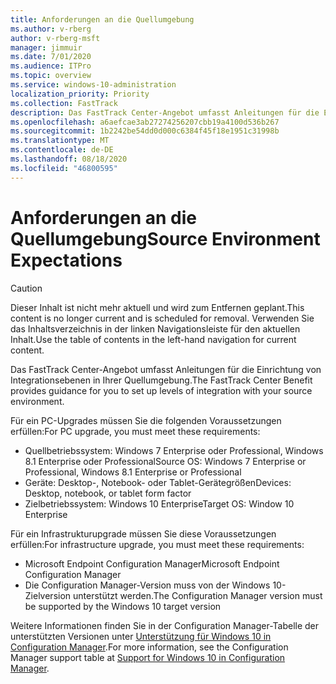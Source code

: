 ```yaml
---
title: Anforderungen an die Quellumgebung
ms.author: v-rberg
author: v-rberg-msft
manager: jimmuir
ms.date: 7/01/2020
ms.audience: ITPro
ms.topic: overview
ms.service: windows-10-administration
localization_priority: Priority
ms.collection: FastTrack
description: Das FastTrack Center-Angebot umfasst Anleitungen für die Einrichtung von Integrationsebenen in Ihrer Quellumgebung für die Bereitstellung von Windows 10.
ms.openlocfilehash: a6aefcae3ab27274256207cbb19a4100d536b267
ms.sourcegitcommit: 1b2242be54dd0d000c6384f45f18e1951c31998b
ms.translationtype: MT
ms.contentlocale: de-DE
ms.lasthandoff: 08/18/2020
ms.locfileid: "46800595"
---
```

# <a name="source-environment-expectations"></a><span data-ttu-id="18fff-103">Anforderungen an die Quellumgebung</span><span class="sxs-lookup"><span data-stu-id="18fff-103">Source Environment Expectations</span></span>

> [!CAUTION]
> <span data-ttu-id="18fff-104">Dieser Inhalt ist nicht mehr aktuell und wird zum Entfernen geplant.</span><span class="sxs-lookup"><span data-stu-id="18fff-104">This content is no longer current and is scheduled for removal.</span></span> <span data-ttu-id="18fff-105">Verwenden Sie das Inhaltsverzeichnis in der linken Navigationsleiste für den aktuellen Inhalt.</span><span class="sxs-lookup"><span data-stu-id="18fff-105">Use the table of contents in the left-hand navigation for current content.</span></span>

<span data-ttu-id="18fff-106">Das FastTrack Center-Angebot umfasst Anleitungen für die Einrichtung von Integrationsebenen in Ihrer Quellumgebung.</span><span class="sxs-lookup"><span data-stu-id="18fff-106">The FastTrack Center Benefit provides guidance for you to set up levels of integration with your source environment.</span></span>
  
<span data-ttu-id="18fff-107">Für ein PC-Upgrades müssen Sie die folgenden Voraussetzungen erfüllen:</span><span class="sxs-lookup"><span data-stu-id="18fff-107">For PC upgrade, you must meet these requirements:</span></span>

- <span data-ttu-id="18fff-108">Quellbetriebssystem: Windows 7 Enterprise oder Professional, Windows 8.1 Enterprise oder Professional</span><span class="sxs-lookup"><span data-stu-id="18fff-108">Source OS: Windows 7 Enterprise or Professional, Windows 8.1 Enterprise or Professional</span></span>
- <span data-ttu-id="18fff-109">Geräte: Desktop-, Notebook- oder Tablet-Gerätegrößen</span><span class="sxs-lookup"><span data-stu-id="18fff-109">Devices: Desktop, notebook, or tablet form factor</span></span>
- <span data-ttu-id="18fff-110">Zielbetriebssystem: Windows 10 Enterprise</span><span class="sxs-lookup"><span data-stu-id="18fff-110">Target OS: Window 10 Enterprise</span></span>

<span data-ttu-id="18fff-111">Für ein Infrastrukturupgrade müssen Sie diese Voraussetzungen erfüllen:</span><span class="sxs-lookup"><span data-stu-id="18fff-111">For infrastructure upgrade, you must meet these requirements:</span></span>   

- <span data-ttu-id="18fff-112">Microsoft Endpoint Configuration Manager</span><span class="sxs-lookup"><span data-stu-id="18fff-112">Microsoft Endpoint Configuration Manager</span></span>  
- <span data-ttu-id="18fff-113">Die Configuration Manager-Version muss von der Windows 10-Zielversion unterstützt werden.</span><span class="sxs-lookup"><span data-stu-id="18fff-113">The Configuration Manager version must be supported by the Windows 10 target version</span></span>

<span data-ttu-id="18fff-114">Weitere Informationen finden Sie in der Configuration Manager-Tabelle der unterstützten Versionen unter [Unterstützung für Windows 10 in Configuration Manager](https://docs.microsoft.com/sccm/core/plan-design/configs/support-for-windows-10).</span><span class="sxs-lookup"><span data-stu-id="18fff-114">For more information, see the Configuration Manager support table at [Support for Windows 10 in Configuration Manager](https://docs.microsoft.com/sccm/core/plan-design/configs/support-for-windows-10).</span></span>
  
